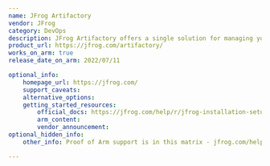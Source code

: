 ```yaml
---
name: JFrog Artifactory
vendor: JFrog
category: DevOps
description: JFrog Artifactory offers a single solution for managing your artifacts, binaries, files and containers.
product_url: https://jfrog.com/artifactory/
works_on_arm: true
release_date_on_arm: 2022/07/11

optional_info:
    homepage_url: https://jfrog.com/
    support_caveats:
    alternative_options:
    getting_started_resources:
        official_docs: https://jfrog.com/help/r/jfrog-installation-setup-documentation/requirements-matrix
        arm_content:
        vendor_announcement:
optional_hidden_info:
    other_info: Proof of Arm support is in this matrix - jfrog.com/help/r/jfrog-installation-setup-documentation/requirements-matrix. Arm install specifics are here - https://github.com/jfrog/jfrog-cli/issues/1774. Announcement here - https://jfrog.com/help/r/jfrog-release-information/artifactory-7.41.4-cloud-self-hosted

---
```

